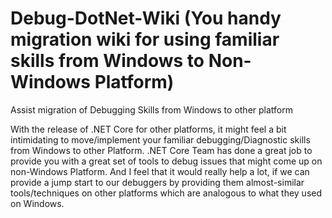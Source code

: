 # Debug-DotNet-Wiki (You handy migration wiki for using familiar skills from Windows to Non-Windows Platform)

Assist migration of Debugging Skills from Windows to other platform

With the release of .NET Core for other platforms, it might feel a bit intimidating to move/implement your familiar debugging/Diagnostic skills from Windows to other Platform. 
.NET Core Team has done a great job to provide you with a great set of tools to debug issues that might come up on non-Windows Platform. And I feel that it would really help a lot, if we can provide a jump start to our debuggers by providing them almost-similar tools/techniques on other platforms which are analogous to what they used on Windows. 

